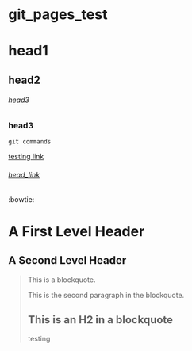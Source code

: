 # git_pages_test
# head1
## head2
###### head3
### head3
```
git commands
```
[testing link](https://www.google.com)

###### [head_link](https://www.facebook.com)

:bowtie:

A First Level Header
====================
A Second Level Header
---------------------

> This is a blockquote.
> 
> This is the second paragraph in the blockquote.
>
> ## This is an H2 in a blockquote
> <p>testing</p>


